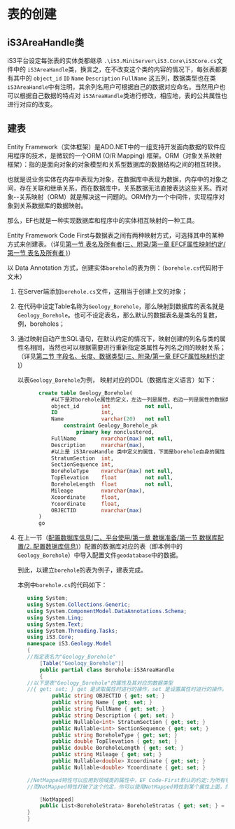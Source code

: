 # 表的创建



##  iS3AreaHandle类

iS3平台设定每张表的实体类都继承 `.\iS3.MiniServer\iS3.Core\iS3Core.cs`文件中的 `iS3AreaHandle`类，换言之，在不改变这个类的内容的情况下，每张表都要有其中的 `object_id` `ID` `Name` `Description` `FullName` 这五列，数据类型也在类`iS3AreaHandle`中有注明，其余列名用户可根据自己的数据对应命名。当然用户也可以根据自己数据的特点对 `iS3AreaHandle`类进行修改，相应地，表的公共属性也进行对应的改变。

## 建表

Entity Framework（实体框架）是ADO.NET中的一组支持开发面向数据的软件应用程序的技术，是微软的一个ORM (O/R Mapping) 框架。ORM（对象关系映射框架）：指的是面向对象的对象模型和关系型数据库的数据结构之间的相互转换。

也就是说业务实体在内存中表现为对象，在数据库中表现为数据，内存中的对象之间，存在关联和继承关系，而在数据库中，关系数据无法直接表达这些关系。而对象--关系映射（ORM）就是解决这一问题的。ORM作为一个中间件，实现程序对象到关系数据库的数据映射。

那么，EF也就是一种实现数据库和程序中的实体相互映射的一种工具。

Entity Framework Code First与数据表之间有两种映射方式，可选择其中的某种方式来创建表。（详见[第一节 表名及所有者(三、附录/第一章 EFCF属性映射约定/第一节 表名及所有者 )](../../../chapter3/section1/appendix1.md)）

以 Data Annotation 方式，创建实体`borehole`的表为例：（`borehole.cs`代码附于文末）

1. 在Server端添加`borehole.cs`文件，这相当于创建上文的对象；

2. 在代码中设定Table名称为`Geology_Borehole`，那么映射到数据库的表名就是`Geology_Borehole`。也可不设定表名，那么默认的数据表名是类名的复数，例，boreholes；

3. 通过映射自动产生SQL语句，在默认约定的情况下，映射创建的列名与类的属性名相同，当然也可以根据需要进行重新指定类属性与列名之间的映射关系；（详见[第二节 字段名、长度、数据类型(三、附录/第一章 EFCF属性映射约定 )](../../../chapter3/section1/appendix2.md)）

    以表`Geology_Borehole`为例， 映射对应的DDL（数据库定义语言）如下：

 ```sql
           create table Geology_Borehole( 
               #以下是对borehole属性的定义，左边一列是属性，右边一列是属性的数据类型
               object_id       int           not null,
               ID              int,
               Name            varchar(20)   not null
                   constraint Geology_Borehole_pk
                       primary key nonclustered,
               FullName        nvarchar(max) not null,
               Description     nvarchar(max),
               #以上是 iS3AreaHandle 类中定义的属性，下面是borehole自身的属性
               StratumSection  int,
               SectionSequence int,
               BoreholeType    nvarchar(max) not null,
               TopElevation    float         not null,
               BoreholeLength  float         not null,
               Mileage         nvarchar(max),
               Xcoordinate     float,
               Ycoordinate     float,
               OBJECTID        nvarchar(max)
           )
           go
 ```

4. 在上一节（[配置数据库信息(二、平台使用/第一章 数据准备/第一节 数据库配置/2. 配置数据库信息)](./detail3.md)）配置的数据库对应的表（即本例中的`Geology_Borehole`）中导入配置文件`geodatabase`中的数据。

   到此，以建立`borehole`的表为例子，建表完成。

   

   本例中`borehole.cs`的代码如下：

   ```csharp
      using System;
      using System.Collections.Generic;
      using System.ComponentModel.DataAnnotations.Schema;
      using System.Linq;
      using System.Text;
      using System.Threading.Tasks;
      using iS3.Core;
      namespace iS3.Geology.Model
      {
      //指定表名为"Geology_Borehole"
          [Table("Geology_Borehole")]
          public partial class Borehole:iS3AreaHandle
          {     
      //以下是表"Geology_Borehole"的属性及其对应的数据类型
      //{ get; set; } get 是读取属性时进行的操作，set 是设置属性时进行的操作。
              public string OBJECTID { get; set; }
              public string Name { get; set; }
              public string FullName { get; set; }
              public string Description { get; set; }
              public Nullable<int> StratumSection { get; set; }
              public Nullable<int> SectionSequence { get; set; }
              public string BoreholeType { get; set; }
              public double TopElevation { get; set; }
              public double BoreholeLength { get; set; }
              public string Mileage { get; set; }
              public Nullable<double> Xcoordinate { get; set; }
              public Nullable<double> Ycoordinate { get; set; }
   
      //NotMapped特性可以应用到领域类的属性中，EF Code-First默认的约定:为所有带有get,和set属性选择器的属性创建数据列。
      //而NotMapped特性打破了这个约定，你可以使用NotMapped特性到某个属性上面，然后Code-First就不会为这个属性在数据表中创建列了。
   
          [NotMapped]
          public List<BoreholeStrata> BoreholeStratas { get; set; } = new List<BoreholeStrata>();
      }
      }
   
   
   ```

   



